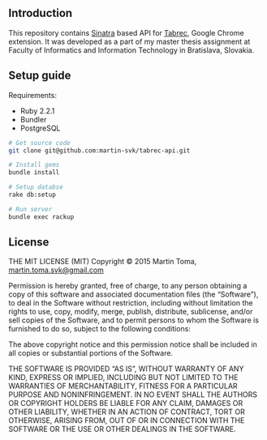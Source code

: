 ## Introduction
This repository contains [Sinatra](http://www.sinatrarb.com) based API for [Tabrec](https://github.com/martin-svk/tabrec),
Google Chrome extension. It was developed as a part of my master thesis assignment at Faculty of Informatics
and Information Technology in Bratislava, Slovakia.

## Setup guide

Requirements:

* Ruby 2.2.1
* Bundler
* PostgreSQL

```Bash
# Get source code
git clone git@github.com:martin-svk/tabrec-api.git

# Install gems
bundle install

# Setup databse
rake db:setup

# Run server
bundle exec rackup
```

## License
THE MIT LICENSE (MIT) Copyright © 2015 Martin Toma, martin.toma.svk@gmail.com

Permission is hereby granted, free of charge, to any person obtaining a copy of this software and associated documentation
files (the “Software”), to deal in the Software without restriction, including without limitation the rights to use, copy,
modify, merge, publish, distribute, sublicense, and/or sell copies of the Software, and to permit persons to whom the
Software is furnished to do so, subject to the following conditions:

The above copyright notice and this permission notice shall be included in all copies or substantial portions of the Software.

THE SOFTWARE IS PROVIDED “AS IS”, WITHOUT WARRANTY OF ANY KIND, EXPRESS OR IMPLIED, INCLUDING BUT NOT LIMITED TO THE WARRANTIES
OF MERCHANTABILITY, FITNESS FOR A PARTICULAR PURPOSE AND NONINFRINGEMENT. IN NO EVENT SHALL THE AUTHORS OR COPYRIGHT HOLDERS BE
LIABLE FOR ANY CLAIM, DAMAGES OR OTHER LIABILITY, WHETHER IN AN ACTION OF CONTRACT, TORT OR OTHERWISE, ARISING FROM, OUT OF OR
IN CONNECTION WITH THE SOFTWARE OR THE USE OR OTHER DEALINGS IN THE SOFTWARE.

